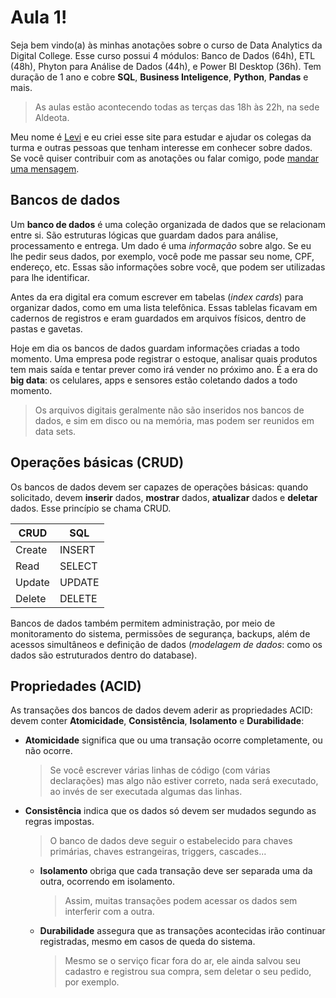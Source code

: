 # Aula 1!

Seja bem vindo(a) às minhas anotações sobre o curso de Data Analytics da Digital College. Esse curso possui 4 módulos: Banco de Dados (64h), ETL (48h), Phyton para Análise de Dados (44h), e Power BI Desktop (36h). Tem duração de 1 ano e cobre **SQL**, **Business Inteligence**, **Python**, **Pandas** e mais.

>As aulas estão acontecendo todas as terças das 18h às 22h, na sede Aldeota.

Meu nome é [Levi](https://www.levisporto.com) e eu criei esse site para estudar e ajudar os colegas da turma e outras pessoas que tenham interesse em conhecer sobre dados. Se você quiser contribuir com as anotações ou falar comigo, pode [mandar uma mensagem](https://www.linkedin.com/in/levisporto/).


## Bancos de dados

Um **banco de dados** é uma coleção organizada de dados que se relacionam entre si. São estruturas lógicas que guardam dados para análise, processamento e entrega.
Um dado é uma *informação* sobre algo. Se eu lhe pedir seus dados, por exemplo, você pode me passar seu nome, CPF, endereço, etc. Essas são informações sobre você, que podem ser utilizadas para lhe identificar. 

Antes da era digital era comum escrever em tabelas (*index cards*) para organizar dados, como em uma lista telefônica. Essas tablelas ficavam em cadernos de registros e eram guardados em arquivos físicos, dentro de pastas e gavetas. 

Hoje em dia os bancos de dados guardam informações criadas a todo momento. Uma empresa pode registrar o estoque, analisar quais produtos tem mais saída e tentar prever como irá vender no próximo ano. É a era do **big data**: os celulares, apps e sensores estão coletando dados a todo momento.

>Os arquivos digitais geralmente não são inseridos nos bancos de dados, e sim em disco ou na memória, mas podem ser reunidos em data sets.

## Operações básicas (CRUD)

Os bancos de dados devem ser capazes de operações básicas: quando solicitado, devem **inserir** dados, **mostrar** dados, **atualizar** dados e **deletar** dados.
Esse princípio se chama CRUD.

|CRUD|SQL  |
|--|--|
| Create | INSERT |
| Read | SELECT |
| Update | UPDATE |
| Delete | DELETE |

Bancos de dados também permitem administração, por meio de monitoramento do sistema, permissões de segurança, backups, além de acessos simultâneos e definição de dados (*modelagem de dados*: como os dados são estruturados dentro do database). 

## Propriedades (ACID)

As transações dos bancos de dados devem aderir as propriedades ACID: devem conter **Atomicidade**, **Consistência**, **Isolamento** e **Durabilidade**:


- **Atomicidade** significa que ou uma transação ocorre completamente, ou não ocorre.
	>  Se você escrever várias linhas de código (com várias declarações) mas algo não estiver correto, nada será executado, ao invés de ser executada algumas das linhas.

- **Consistência** indica que os dados só devem ser mudados segundo as regras impostas. 
	> O banco de dados deve seguir o estabelecido para chaves primárias, chaves estrangeiras, triggers, cascades...

  - **Isolamento** obriga que cada transação deve ser separada uma da outra, ocorrendo em isolamento. 
	> Assim, muitas transações podem acessar os dados sem interferir com a outra.

  - **Durabilidade** assegura que as transações acontecidas irão continuar registradas, mesmo em casos de queda do sistema. 
	> Mesmo se o serviço ficar fora do ar, ele ainda salvou seu cadastro e registrou sua compra, sem deletar o seu pedido, por exemplo. 


